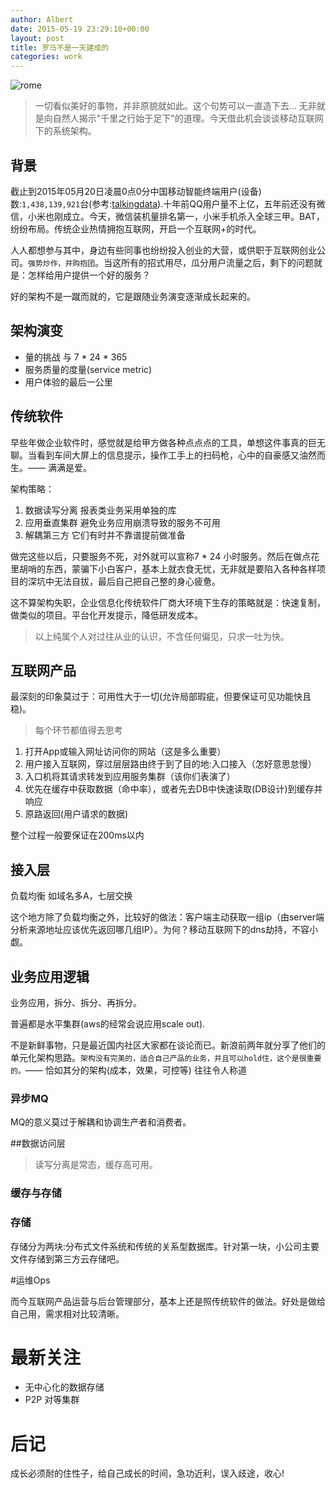```yaml
---
author: Albert
date: 2015-05-19 23:29:10+00:00
layout: post
title: 罗马不是一天建成的 
categories: work
---
```

![rome](http://7xidkg.com1.z0.glb.clouddn.com/rome-Italie-768x1366.jpg)

> 一切看似美好的事物，并非原貌就如此。这个句势可以一直造下去... 无非就是向自然人揭示"千里之行始于足下"的道理。今天借此机会谈谈移动互联网下的系统架构。

背景
----

截止到2015年05月20日凌晨0点0分中国移动智能终端用户(设备)数:`1,438,139,921`台(参考:[talkingdata](https://www.talkingdata.com/index/#/mobileIndex/zh_CN)).十年前QQ用户量不上亿，五年前还没有微信，小米也刚成立。今天，微信装机量排名第一，小米手机杀入全球三甲。BAT，纷纷布局。传统企业热情拥抱互联网，开启一个互联网+的时代。

人人都想参与其中，身边有些同事也纷纷投入创业的大营，或供职于互联网创业公司。`强势炒作，并购抱团`。当这所有的招式用尽，瓜分用户流量之后，剩下的问题就是：怎样给用户提供一个好的服务？

好的架构不是一蹴而就的，它是跟随业务演变逐渐成长起来的。

架构演变
--------

* 量的挑战 与 7 * 24 * 365
* 服务质量的度量(service metric)
* 用户体验的最后一公里

传统软件
--------

早些年做企业软件时，感觉就是给甲方做各种点点点的工具，单想这件事真的巨无聊。当看到车间大屏上的信息提示，操作工手上的扫码枪，心中的自豪感又油然而生。—— 满满是爱。

架构策略：

1. 数据读写分离 报表类业务采用单独的库
2. 应用垂直集群 避免业务应用崩溃导致的服务不可用
3. 解耦第三方   它们有时并不靠谱提前做准备

做完这些以后，只要服务不死，对外就可以宣称7 * 24 小时服务。然后在做点花里胡哨的东西，蒙骗下小白客户，基本上就衣食无忧，无非就是要陷入各种各样项目的深坑中无法自拔，最后自己把自己整的身心疲惫。

这不算架构失职，企业信息化传统软件厂商大环境下生存的策略就是：快速复制，做类似的项目。平台化开发提示，降低研发成本。

> 以上纯属个人对过往从业的认识，不含任何偏见，只求一吐为快。

互联网产品
----------

最深刻的印象莫过于：可用性大于一切(允许局部瑕疵，但要保证可见功能快且稳)。

> 每个环节都值得去思考

1. 打开App或输入网址访问你的网站（这是多么重要）
2. 用户接入互联网，穿过层层路由终于到了目的地:入口接入（怎好意思怠慢）
3. 入口机将其请求转发到应用服务集群（该你们表演了）
4. 优先在缓存中获取数据（命中率），或者先去DB中快速读取(DB设计)到缓存并响应
5. 原路返回(用户请求的数据)

整个过程一般要保证在200ms以内

## 接入层

负载均衡 如域名多A，七层交换

这个地方除了负载均衡之外，比较好的做法：客户端主动获取一组ip（由server端分析来源地址应该优先返回哪几组IP）。为何？移动互联网下的dns劫持，不容小觑。

## 业务应用逻辑

业务应用，拆分、拆分、再拆分。

普遍都是水平集群(aws的经常会说应用scale out).

不是新鲜事物，只是最近国内社区大家都在谈论而已。新浪前两年就分享了他们的单元化架构思路。`架构没有完美的，适合自己产品的业务，并且可以hold住，这个是很重要的。`—— 恰如其分的架构(成本，效果，可控等) 往往令人称道

### 异步MQ 

MQ的意义莫过于解耦和协调生产者和消费者。


##数据访问层

> 读写分离是常态，缓存高可用。

### 缓存与存储

### 存储

存储分为两块:分布式文件系统和传统的关系型数据库。针对第一块，小公司主要文件存储到第三方云存储吧。

#运维Ops

而今互联网产品运营与后台管理部分，基本上还是照传统软件的做法。好处是做给自己用，需求相对比较清晰。

最新关注
========

* 无中心化的数据存储
* P2P 对等集群

后记
====

成长必须耐的住性子，给自己成长的时间，急功近利，误入歧途，收心!
